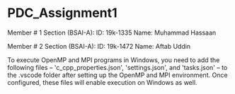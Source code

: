 # PDC_Assignment1

Member # 1
Section (BSAI-A):
ID: 19k-1335
Name: Muhammad Hassaan

Member # 2
Section (BSAI-A):
ID: 19k-1472
Name: Aftab Uddin

To execute OpenMP and MPI programs in Windows, you need to add the following files – 'c_cpp_properties.json', 'settings.json', and 'tasks.json' – to the .vscode folder after setting up the OpenMP and MPI environment. Once configured, these files will enable execution on Windows as well.
